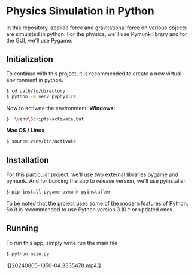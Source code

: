# Physics Simulation in Python

In this repository, applied force and gravitational force on various objects are simulated in python. For the physics, we'll use Pymunk library and for the GUI, we'll use Pygame.

## Initialization
To continue with this project, it is recommended to create a new virtual environment in python.
```bash
$ cd path/to/directory
$ python -m venv pyphysics
```
Now to activate the environment:
**Windows:**
```bash
$ .\venv\Scripts\activate.bat
```
**Mac OS / Linux**
```bash
$ source venv/bin/activate
```
## Installation
For this particular project, we'll use two external libraries pygame and pymunk. And for building the app to release version, we'll use pyinstaller.
```bash
$ pip install pygame pymunk pyinstaller
```
To be noted that the project uses some of the modern features of Python. So it is recommended to use Python version 3.10.* or updated ones.

## Running
To run this app, simply write run the main file
```bash
$ python main.py
```

![[20240805-1850-04.3335478.mp4]]
